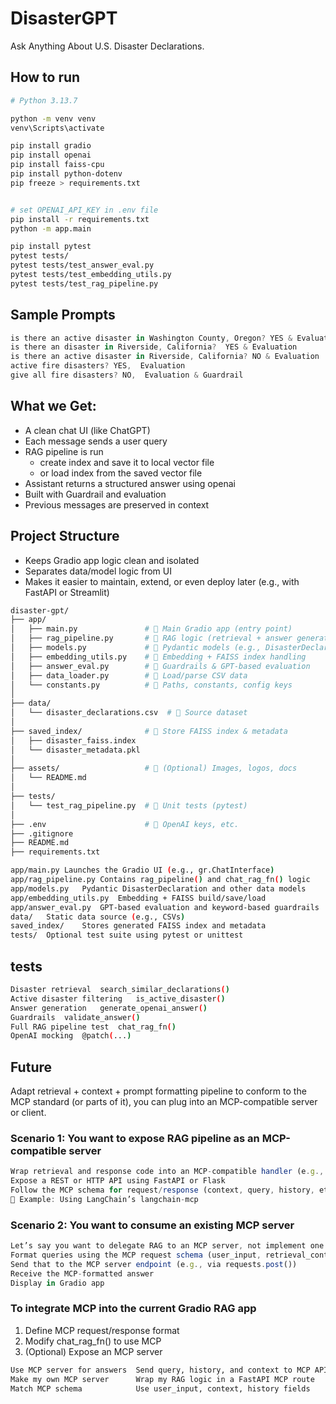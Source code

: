 
#  DisasterGPT 

Ask Anything About U.S. Disaster Declarations.

## How to run 
```bash
# Python 3.13.7

python -m venv venv
venv\Scripts\activate 

pip install gradio
pip install openai
pip install faiss-cpu
pip install python-dotenv
pip freeze > requirements.txt


# set OPENAI_API_KEY in .env file
pip install -r requirements.txt
python -m app.main

pip install pytest
pytest tests/
pytest tests/test_answer_eval.py
pytest tests/test_embedding_utils.py
pytest tests/test_rag_pipeline.py
```

## Sample Prompts
```js
is there an active disaster in Washington County, Oregon? YES & Evaluation
is there an disaster in Riverside, California?  YES & Evaluation
is there an active disaster in Riverside, California? NO & Evaluation
active fire disasters? YES,  Evaluation
give all fire disasters? NO,  Evaluation & Guardrail
```

## What we Get:
- A clean chat UI (like ChatGPT)
- Each message sends a user query
- RAG pipeline is run
    - create index and save it to local vector file
    - or load index from the saved vector file
- Assistant returns a structured answer using openai
- Built with Guardrail and evaluation
- Previous messages are preserved in context

## Project Structure
- Keeps Gradio app logic clean and isolated
- Separates data/model logic from UI
- Makes it easier to maintain, extend, or even deploy later (e.g., with FastAPI or Streamlit)

```bash
disaster-gpt/
├── app/
│   ├── main.py               # 🔹 Main Gradio app (entry point)
│   ├── rag_pipeline.py       # 🔹 RAG logic (retrieval + answer generation) 
│   ├── models.py             # 🔹 Pydantic models (e.g., DisasterDeclaration)
│   ├── embedding_utils.py    # 🔹 Embedding + FAISS index handling
│   ├── answer_eval.py        # 🔹 Guardrails & GPT-based evaluation
│   ├── data_loader.py        # 🔹 Load/parse CSV data
│   └── constants.py          # 🔹 Paths, constants, config keys
│
├── data/
│   └── disaster_declarations.csv  # 🔹 Source dataset
│
├── saved_index/              # 🔹 Store FAISS index & metadata
│   ├── disaster_faiss.index
│   └── disaster_metadata.pkl
│
├── assets/                   # 🔹 (Optional) Images, logos, docs
│   └── README.md
│
├── tests/
│   └── test_rag_pipeline.py  # 🔹 Unit tests (pytest)
│
├── .env                      # 🔹 OpenAI keys, etc.
├── .gitignore
├── README.md
├── requirements.txt

app/main.py	Launches the Gradio UI (e.g., gr.ChatInterface)
app/rag_pipeline.py	Contains rag_pipeline() and chat_rag_fn() logic
app/models.py	Pydantic DisasterDeclaration and other data models
app/embedding_utils.py	Embedding + FAISS build/save/load
app/answer_eval.py	GPT-based evaluation and keyword-based guardrails
data/	Static data source (e.g., CSVs)
saved_index/	Stores generated FAISS index and metadata
tests/	Optional test suite using pytest or unittest
```

## tests
```bash
Disaster retrieval	search_similar_declarations()
Active disaster filtering	is_active_disaster()
Answer generation	generate_openai_answer()
Guardrails	validate_answer()
Full RAG pipeline test	chat_rag_fn()
OpenAI mocking	@patch(...)
```

## Future

Adapt retrieval + context + prompt formatting pipeline to conform to the MCP standard (or parts of it), you can plug into an MCP-compatible server or client.

### Scenario 1: You want to expose RAG pipeline as an MCP-compatible server
```js
Wrap retrieval and response code into an MCP-compatible handler (e.g., using LangChain's MCP tools)
Expose a REST or HTTP API using FastAPI or Flask
Follow the MCP schema for request/response (context, query, history, etc.)
🧱 Example: Using LangChain’s langchain-mcp
```

### Scenario 2: You want to consume an existing MCP server
```js
Let’s say you want to delegate RAG to an MCP server, not implement one.
Format queries using the MCP request schema (user_input, retrieval_context, history, etc.)
Send that to the MCP server endpoint (e.g., via requests.post())
Receive the MCP-formatted answer
Display in Gradio app
```

### To integrate MCP into the current Gradio RAG app
1. Define MCP request/response format
2. Modify chat_rag_fn() to use MCP
3. (Optional) Expose an MCP server
```bash
Use MCP server for answers	Send query, history, and context to MCP API
Make my own MCP server	    Wrap my RAG logic in a FastAPI MCP route
Match MCP schema	        Use user_input, context, history fields
```


